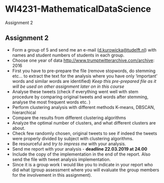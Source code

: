 # WI4231-MathematicalDataScience
Assignment 2

## Assignment 2

- Form a group of 5 and send me an e-mail (d.kurowicka@tudelft.nl) with names and student numbers of students in each group.
- Choose one year of data http://www.trumptwitterarchive.com/archive: 2016
- First you have to pre-prepare the file (remove stopwords, do stemming etc… to extract the text for the analysis where you have only ‘important’ words and similar words are identified) *Keep this pre-prepared file as it will be used on other assignment later on in this course*
- Analyse these tweets (check if everything went well with stem procedure by comparing original tweets and words after stemming, analyse the most frequent words etc. )
- Perform clustering analysis with different methods K-means, DBSCAN, hierarchical
- Compare the results from different clustering algorithms
- Analyze the optimal number of clusters, and what different clusters are about.
- Check few randomly chosen, original tweets to see if indeed the tweets were properly divided by subject with clustering algorithms.
- Be resourceful and *try to impress me* with your analysis.
- Send me report with your analysis - **deadline 22.03.2019 at 24.00**
- Include the copy of the implementation in the end of the report. Also send the file with tweet analysis implementation.
- Since it is a group work I would like you to indicate in your report who did what (group assessment where you will evaluate the group members for the involvement in this assignment).

